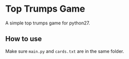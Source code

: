 # Top Trumps Game
A simple top trumps game for python27.
## How to use
Make sure `main.py` and `cards.txt` are in the same folder.
